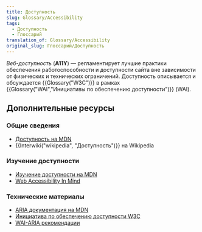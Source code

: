 ```yaml
---
title: Доступность
slug: Glossary/Accessibility
tags:
  - Доступность
  - Глоссарий
translation_of: Glossary/Accessibility
original_slug: Глоссарий/Доступность
---
```


_Веб-доступность_ (**A11Y**) — регламентирует лучшие практики обеспечения работоспособности и доступности сайта вне зависимости от физических и технических ограничений. Доступность описывается и обсуждается {{Glossary("W3C")}} в рамках {{Glossary("WAI","Инициативы по обеспечению доступности")}} (WAI).

## Дополнительные ресурсы

### Общие сведения

- [Доступность на MDN](/ru/docs/Web/Accessibility)
- {{Interwiki("wikipedia", "Доступность")}} на Wikipedia

### Изучение доступности

- [Изучение доступности на MDN](/ru/docs/Learn/Accessibility)
- [Web Accessibility In Mind](http://webaim.org/)

### Технические материалы

- [ARIA документация на MDN](/ru/docs/Web/Accessibility/ARIA)
- [Инициатива по обеспечению доступности W3C](http://www.w3.org/WAI/)
- [WAI-ARIA рекомендации](http://www.w3.org/TR/wai-aria/)
